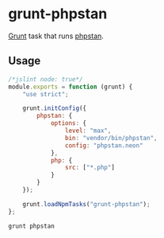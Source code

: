 # grunt-phpstan

[Grunt](https://gruntjs.com/) task that runs [phpstan](https://github.com/phpstan/phpstan).

## Usage

```js
/*jslint node: true*/
module.exports = function (grunt) {
    "use strict";

    grunt.initConfig({
        phpstan: {
            options: {
                level: "max",
                bin: "vendor/bin/phpstan",
                config: "phpstan.neon"
            },
            php: {
                src: ["*.php"]
            }
        }
    });

    grunt.loadNpmTasks("grunt-phpstan");
};
```

```bash
grunt phpstan
```
